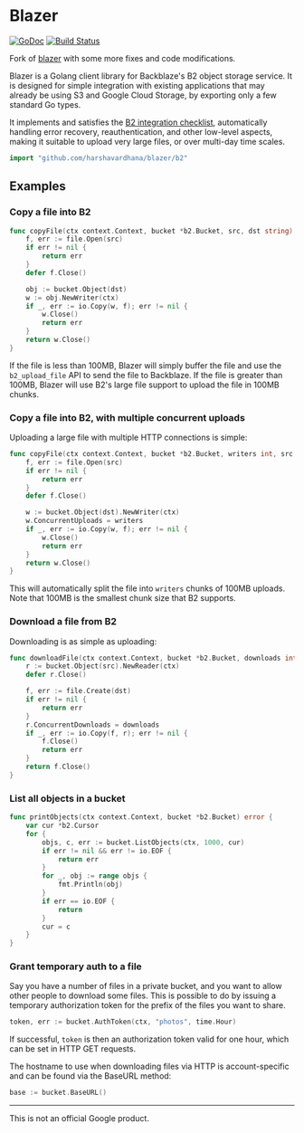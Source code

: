 Blazer
====

[![GoDoc](https://godoc.org/github.com/harshavardhana/blazer/b2?status.svg)](https://godoc.org/github.com/harshavardhana/blazer/b2)
[![Build Status](https://travis-ci.org/harshavardhana/blazer.svg)](https://travis-ci.org/harshavardhana/blazer)

Fork of [blazer](https://github.com/kurin/blazer) with some more fixes and code modifications.

Blazer is a Golang client library for Backblaze's B2 object storage service.
It is designed for simple integration with existing applications that may
already be using S3 and Google Cloud Storage, by exporting only a few standard
Go types.

It implements and satisfies the [B2 integration
checklist](https://www.backblaze.com/b2/docs/integration_checklist.html),
automatically handling error recovery, reauthentication, and other low-level
aspects, making it suitable to upload very large files, or over multi-day time
scales.

```go
import "github.com/harshavardhana/blazer/b2"
```

## Examples

### Copy a file into B2

```go
func copyFile(ctx context.Context, bucket *b2.Bucket, src, dst string) error {
	f, err := file.Open(src)
	if err != nil {
		return err
	}
	defer f.Close()

	obj := bucket.Object(dst)
	w := obj.NewWriter(ctx)
	if _, err := io.Copy(w, f); err != nil {
		w.Close()
		return err
	}
	return w.Close()
}
```

If the file is less than 100MB, Blazer will simply buffer the file and use the
`b2_upload_file` API to send the file to Backblaze.  If the file is greater
than 100MB, Blazer will use B2's large file support to upload the file in 100MB
chunks.

### Copy a file into B2, with multiple concurrent uploads

Uploading a large file with multiple HTTP connections is simple:

```go
func copyFile(ctx context.Context, bucket *b2.Bucket, writers int, src, dst string) error {
	f, err := file.Open(src)
	if err != nil {
		return err
	}
	defer f.Close()

	w := bucket.Object(dst).NewWriter(ctx)
	w.ConcurrentUploads = writers
	if _, err := io.Copy(w, f); err != nil {
		w.Close()
		return err
	}
	return w.Close()
}
```

This will automatically split the file into `writers` chunks of 100MB uploads.
Note that 100MB is the smallest chunk size that B2 supports.

### Download a file from B2

Downloading is as simple as uploading:

```go
func downloadFile(ctx context.Context, bucket *b2.Bucket, downloads int, src, dst string) error {
	r := bucket.Object(src).NewReader(ctx)
	defer r.Close()

	f, err := file.Create(dst)
	if err != nil {
		return err
	}
	r.ConcurrentDownloads = downloads
	if _, err := io.Copy(f, r); err != nil {
		f.Close()
		return err
	}
	return f.Close()
}
```

### List all objects in a bucket

```go
func printObjects(ctx context.Context, bucket *b2.Bucket) error {
	var cur *b2.Cursor
	for {
		objs, c, err := bucket.ListObjects(ctx, 1000, cur)
		if err != nil && err != io.EOF {
			return err
		}
		for _, obj := range objs {
			fmt.Println(obj)
		}
		if err == io.EOF {
			return
		}
		cur = c
	}
}
```

### Grant temporary auth to a file

Say you have a number of files in a private bucket, and you want to allow other
people to download some files.  This is possible to do by issuing a temporary
authorization token for the prefix of the files you want to share.

```go
token, err := bucket.AuthToken(ctx, "photos", time.Hour)
```

If successful, `token` is then an authorization token valid for one hour, which
can be set in HTTP GET requests.

The hostname to use when downloading files via HTTP is account-specific and can
be found via the BaseURL method:

```go
base := bucket.BaseURL()
```

---

This is not an official Google product.
